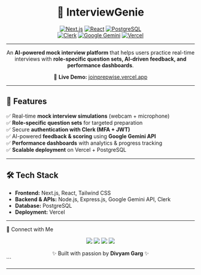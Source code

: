 <div align="center">

# 🤝 InterviewGenie  

[![Next.js](https://img.shields.io/badge/Next.js-000000?style=for-the-badge&logo=nextdotjs&logoColor=white)](https://nextjs.org/) 
[![React](https://img.shields.io/badge/React-20232A?style=for-the-badge&logo=react&logoColor=61DAFB)](https://react.dev/) 
[![PostgreSQL](https://img.shields.io/badge/PostgreSQL-336791?style=for-the-badge&logo=postgresql&logoColor=white)](https://www.postgresql.org/)  
[![Clerk](https://img.shields.io/badge/Auth-Clerk-blue?style=for-the-badge&logo=clerk&logoColor=white)](https://clerk.com/) 
[![Google Gemini](https://img.shields.io/badge/AI-Google%20Gemini-red?style=for-the-badge&logo=google&logoColor=white)](https://ai.google.dev/) 
[![Vercel](https://img.shields.io/badge/Deploy-Vercel-black?style=for-the-badge&logo=vercel&logoColor=white)](https://vercel.com/)  

---

An **AI-powered mock interview platform** that helps users practice real-time interviews with **role-specific question sets, AI-driven feedback, and performance dashboards**.  

🚀 **Live Demo:** [joinprepwise.vercel.app](https://joinprepwise.vercel.app/)  

</div>

---

## 📌 Features  

✅ Real-time **mock interview simulations** (webcam + microphone)  
✅ **Role-specific question sets** for targeted preparation  
✅ Secure **authentication with Clerk (MFA + JWT)**  
✅ AI-powered **feedback & scoring** using **Google Gemini API**  
✅ **Performance dashboards** with analytics & progress tracking  
✅ **Scalable deployment** on Vercel + PostgreSQL  

---

## 🛠️ Tech Stack  

- **Frontend:** Next.js, React, Tailwind CSS  
- **Backend & APIs:** Node.js, Express.js, Google Gemini API, Clerk  
- **Database:** PostgreSQL  
- **Deployment:** Vercel  

---


🤝 Connect with Me
<p align="center"> <a href="mailto:divyamgar123@gmail.com"><img src="https://img.shields.io/badge/Gmail-D14836?style=for-the-badge&logo=gmail&logoColor=white" /></a> <a href="https://www.linkedin.com/in/gargdivyam"><img src="https://img.shields.io/badge/LinkedIn-blue?style=for-the-badge&logo=linkedin&logoColor=white" /></a> <a href="https://github.com/divyamgarg1"><img src="https://img.shields.io/badge/GitHub-000000?style=for-the-badge&logo=github&logoColor=white" /></a> <a href="https://divyamgarg1.netlify.app"><img src="https://img.shields.io/badge/Portfolio-12100E?style=for-the-badge&logo=vercel&logoColor=white" /></a> </p>
<div align="center"> ✨ Built with passion by <b>Divyam Garg</b> ✨ </div> ```

---
